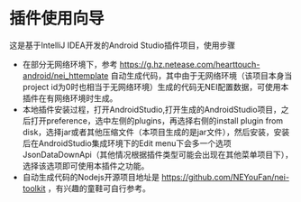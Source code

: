 # 插件使用向导
这是基于IntelliJ IDEA开发的Android Studio插件项目，使用步骤
   -  在部分无网络环境下，参考 https://g.hz.netease.com/hearttouch-android/nei_httemplate 自动生成代码，其中由于无网络环境（该项目本身当project id为0时也相当于无网络环境）生成的代码无NEI配置数据，可使用本插件在有网络环境时生成。
   -  本地插件安装过程，打开AndroidStudio,打开生成的AndroidStudio项目，之后打开preference，选中左侧的plugins，再选择右侧的install plugin from disk，选择jar或者其他压缩文件（本项目生成的是jar文件），然后安装，安装后在AndroidStudio集成环境下的Edit menu下会多一个选项JsonDataDownApi（其他情况根据插件类型可能会出现在其他菜单项目下），选择该选项即可使用本插件之功能。
   - 自动生成代码的Nodejs开源项目地址是  https://github.com/NEYouFan/nei-toolkit ，有兴趣的童鞋可自行参考。